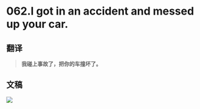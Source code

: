 # 062.I got in an accident and messed up your car.

## 翻译

> **我碰上事故了，把你的车撞坏了。**

## 文稿

![](https://cdn.jsdelivr.net/gh/imtianx/speaking180/img/062.jpg)


